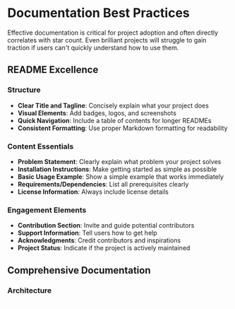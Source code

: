 # Documentation Best Practices

Effective documentation is critical for project adoption and often directly correlates with star count. Even brilliant projects will struggle to gain traction if users can't quickly understand how to use them.

## README Excellence

### Structure
- **Clear Title and Tagline**: Concisely explain what your project does
- **Visual Elements**: Add badges, logos, and screenshots 
- **Quick Navigation**: Include a table of contents for longer READMEs
- **Consistent Formatting**: Use proper Markdown formatting for readability

### Content Essentials
- **Problem Statement**: Clearly explain what problem your project solves
- **Installation Instructions**: Make getting started as simple as possible
- **Basic Usage Example**: Show a simple example that works immediately
- **Requirements/Dependencies**: List all prerequisites clearly
- **License Information**: Always include license details

### Engagement Elements
- **Contribution Section**: Invite and guide potential contributors
- **Support Information**: Tell users how to get help
- **Acknowledgments**: Credit contributors and inspirations
- **Project Status**: Indicate if the project is actively maintained

## Comprehensive Documentation

### Architecture
- **System Overview**: Describe the high-level architecture
- **Component Diagrams**: Visual representation of system components
- **Design Decisions**: Explain key architectural choices
- **Limitations**: Be upfront about what your project doesn't do

### API Documentation
- **Method Signatures**: Document all parameters, return types, and exceptions
- **Examples**: Show realistic usage examples for each API
- **Edge Cases**: Document behavior in unusual scenarios
- **Version Changes**: Note API changes between versions

### Tutorials and Guides
- **Getting Started Guide**: Step-by-step introduction for new users
- **Task-oriented Tutorials**: Instructions for specific use cases
- **Advanced Guides**: Documentation for power users
- **Troubleshooting Guide**: Solutions to common problems

### Code Examples
- **Executable Snippets**: Ensure all examples actually work
- **Real-world Examples**: Show realistic usage, not contrived examples
- **Multiple Languages**: Provide examples in different languages if applicable
- **Annotated Examples**: Add comments explaining important details

## Visual Documentation

### Screenshots and GIFs
- **Product Screenshots**: Show your UI in action
- **Animated GIFs**: Demonstrate workflows and features
- **Before/After Comparisons**: Show the value your project provides
- **Mobile and Desktop Views**: Show responsiveness if applicable

### Diagrams and Charts
- **Flowcharts**: Visualize processes and workflows
- **Entity Relationship Diagrams**: Show data models
- **Architecture Diagrams**: Illustrate system components
- **Performance Graphs**: Demonstrate efficiency benefits

### Video Content
- **Demo Videos**: Create short, focused feature demonstrations
- **Tutorial Videos**: Walk through common use cases
- **Webinar Recordings**: Share longer educational content
- **Presentation Slides**: Share slides from talks about your project

## Technical Writing Tips

### Clarity
- **Avoid Jargon**: Explain technical terms or link to explanations
- **Use Simple Language**: Aim for clarity over complexity
- **Be Concise**: Respect your reader's time
- **Use Active Voice**: "The function returns a value" not "A value is returned"

### Organization
- **Consistent Structure**: Use similar formats across documentation
- **Progressive Disclosure**: Start simple, then add complexity
- **Logical Grouping**: Organize related information together
- **Signposting**: Help users find their way through your documentation

### Accessibility
- **Alt Text**: Provide for all images
- **Semantic Markup**: Use proper heading levels
- **Color Contrast**: Ensure text is readable
- **Screen Reader Friendly**: Avoid relying solely on visual elements

## Documentation Platforms

### GitHub-integrated Options
- **GitHub Wiki**: Built-in solution for project documentation
- **GitHub Pages**: Host a full documentation site
- **README, CONTRIBUTING, etc.**: Leverage standard GitHub-recognized files
- **Repository Discussions**: For FAQs and community knowledge

### Dedicated Documentation Sites
- **ReadTheDocs**: Popular for open source projects
- **Docusaurus**: React-based documentation generator
- **VuePress/Vitepress**: Vue-based documentation sites
- **GitBook**: Structured documentation platform

### API Documentation Tools
- **Swagger/OpenAPI**: For RESTful API documentation
- **GraphQL Playground**: For GraphQL API documentation
- **JSDoc/Javadoc/etc.**: Language-specific API documentation
- **Postman Collections**: For API examples and testing

## Maintenance

### Keeping Docs Current
- **Review Schedule**: Regularly audit documentation
- **Version Tagging**: Tag documentation by version
- **Deprecation Notices**: Clearly mark outdated information
- **Documentation Tests**: Test code examples automatically

### Community Involvement
- **Accept Doc PRs**: Welcome documentation contributions
- **Feedback Mechanisms**: Add ways for users to suggest improvements
- **Contributor Recognition**: Credit documentation contributors
- **Documentation Translation**: Support multiple languages

## Case Studies

(Coming soon) 
